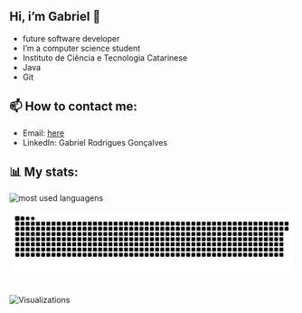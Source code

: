 ## Hi, i’m Gabriel 👋

- future software developer
-  I’m a computer science student
-  Instituto de Ciência e Tecnologia Catarinese
- Java
- Git

## 📫 How to contact me:
- Email: [here](mailto:gabriel2332rodrigues@gmail.com)
- LinkedIn: Gabriel Rodrigues Gonçalves 

## 📊 My stats:
![most used languagens](https://github-readme-stats.vercel.app/api/top-langs/?username=brieu2332&layout=compact&theme=dracula)


<picture align="center">
  <source media="(prefers-color-scheme: dark)" srcset="https://raw.githubusercontent.com/brieu2332/brieu2332/output/github-contribution-grid-snake-dark.svg">
  <source media="(prefers-color-scheme: light)" srcset="https://raw.githubusercontent.com/brieu2332/brieu2332/output/github-contribution-grid-snake-dark.svg">
  <img align="center" alt="github contribution grid snake animation" src="https://raw.githubusercontent.com/brieu2332/brieu2332/output/github-contribution-grid-snake.svg">
</picture>

  #
![Visualizations](https://komarev.com/ghpvc/?username=brieu2332&color=blue)
